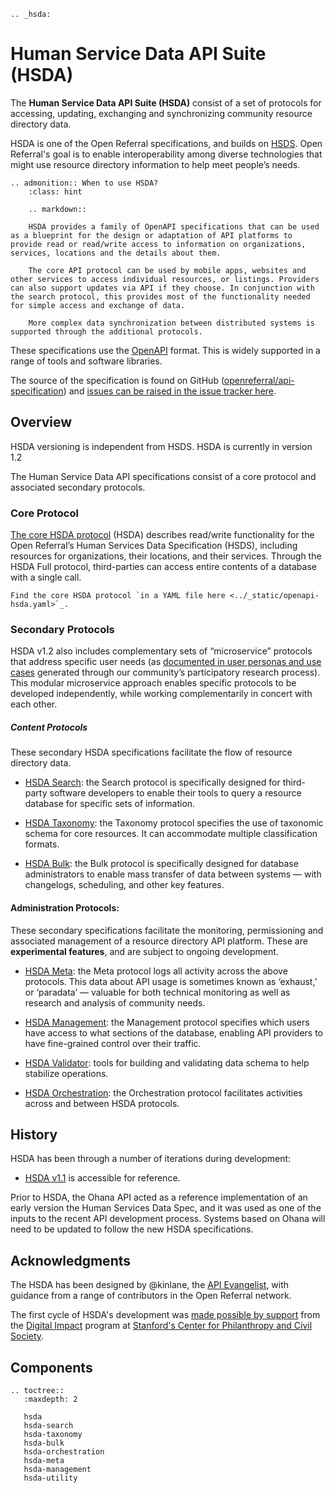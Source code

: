 ```{eval-rst}
.. _hsda:
```

# Human Service Data API Suite (HSDA)

The **Human Service Data API Suite (HSDA)** consist of a set of protocols for accessing, updating, exchanging and synchronizing community resource directory data.

HSDA is one of the Open Referral specifications, and builds on [HSDS](hsds). Open Referral's goal is to enable interoperability among diverse technologies that might use resource directory information to help meet people’s needs.

```{eval-rst}
.. admonition:: When to use HSDA?
    :class: hint
    
    .. markdown::

    HSDA provides a family of OpenAPI specifications that can be used as a blueprint for the design or adaptation of API platforms to provide read or read/write access to information on organizations, services, locations and the details about them.

    The core API protocol can be used by mobile apps, websites and other services to access individual resources, or listings. Providers can also support updates via API if they choose. In conjunction with the search protocol, this provides most of the functionality needed for simple access and exchange of data.

    More complex data synchronization between distributed systems is supported through the additional protocols. 

```

These specifications use the [OpenAPI](https://www.openapis.org/) format. This is widely supported in a range of tools and software libraries. 

The source of the specification is found on GitHub ([openreferral/api-specification](https://github.com/openreferral/api-specification)) and [issues can be raised in the issue tracker here](https://github.com/openreferral/api-specification/issues).

## Overview

HSDA versioning is independent from HSDS. HSDA is currently in version 1.2 

The Human Service Data API specifications consist of a core protocol and associated secondary protocols. 

### Core Protocol

[The core HSDA protocol](hsda-spec) (HSDA) describes read/write functionality for the Open Referral’s Human Services Data Specification (HSDS), including resources for organizations, their locations, and their services. Through the HSDA Full protocol, third-parties can access entire contents of a database with a single call. 

```{eval-rst}
Find the core HSDA protocol `in a YAML file here <../_static/openapi-hsda.yaml>`_.
```

### Secondary Protocols

HSDA v1.2 also includes complementary sets of “microservice” protocols that address specific user needs (as [documented in user personas and use cases](https://docs.google.com/document/d/1aodu4BUDVbUwVD02zlFs0WkCMn3UQEX1VHyI8ej6BCU/edit) generated through our community’s participatory research process). This modular microservice approach enables specific protocols to be developed independently, while working complementarily in concert with each other.

##### Content Protocols

These secondary HSDA specifications facilitate the flow of resource directory data. 

* [HSDA Search](hsda-search): the Search protocol is specifically designed for third-party software developers to enable their tools to query a resource database for specific sets of information.

* [HSDA Taxonomy](hsda-taxonomy): the Taxonomy protocol specifies the use of taxonomic schema for core resources. It can accommodate multiple classification formats.

* [HSDA Bulk](hsda-bulk): the Bulk protocol is specifically designed for database administrators to enable mass transfer of data between systems — with changelogs, scheduling, and other key features.

#### Administration Protocols: 
These secondary specifications facilitate the monitoring, permissioning and associated management of a resource directory API platform. These are **experimental features**, and are subject to ongoing development.

* [HSDA Meta](hsda-meta): the Meta protocol logs all activity across the above protocols. This data about API usage is sometimes known as ‘exhaust,’ or ‘paradata’ — valuable for both technical monitoring as well as research and analysis of community needs.

* [HSDA Management](hsda-management): the Management protocol specifies which users have access to what sections of the database, enabling API providers to have fine-grained control over their traffic.

* [HSDA Validator](hsda-utility): tools for building and validating data schema to help stabilize operations.

* [HSDA Orchestration](hsda-orchestration): the Orchestration protocol facilitates activities across  and between HSDA protocols.


## History

HSDA has been through a number of iterations during development:

* [HSDA v1.1](https://openreferral.github.io/api-specification/v1.1/openapi.yaml) is accessible for reference.

Prior to HSDA, the Ohana API acted as a reference implementation of an early version the Human Services Data Spec, and it was used as one of the inputs to the recent API development process. Systems based on Ohana will need to be updated to follow the new HSDA specifications. 

## Acknowledgments 

The HSDA has been designed by @kinlane, the [API Evangelist](https://apievangelist.com), with guidance from a range of contributors in the Open Referral network. 

The first cycle of HSDA's development was [made possible by support](https://openreferral.org/the-open-referral-api-project/) from the [Digital Impact](https://digitalimpact.org/about/) program at [Stanford's Center for Philanthropy and Civil Society](https://pacscenter.stanford.edu/).


## Components

```{eval-rst}
.. toctree::
   :maxdepth: 2

   hsda
   hsda-search
   hsda-taxonomy
   hsda-bulk
   hsda-orchestration
   hsda-meta
   hsda-management
   hsda-utility

```
